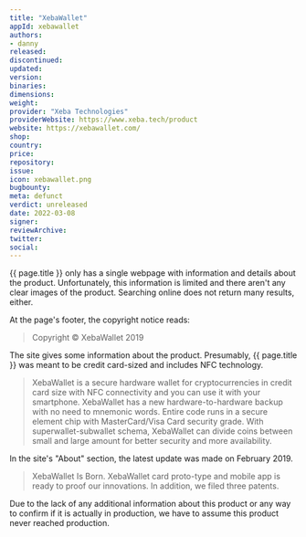 ```yaml
---
title: "XebaWallet"
appId: xebawallet
authors:
- danny
released: 
discontinued: 
updated: 
version: 
binaries: 
dimensions: 
weight: 
provider: "Xeba Technologies"
providerWebsite: https://www.xeba.tech/product
website: https://xebawallet.com/
shop: 
country: 
price: 
repository: 
issue: 
icon: xebawallet.png
bugbounty: 
meta: defunct
verdict: unreleased
date: 2022-03-08
signer: 
reviewArchive: 
twitter: 
social: 
---
```


{{ page.title }} only has a single webpage with information and details about the product. Unfortunately, this information is limited and there aren't any clear images of the product. Searching online does not return many results, either.

At the page's footer, the copyright notice reads:

> Copyright © XebaWallet 2019

The site gives some information about the product. Presumably, {{ page.title }} was meant to be credit card-sized and includes NFC technology.

> XebaWallet is a secure hardware wallet for cryptocurrencies in credit card size with NFC connectivity and you can use it with your smartphone. XebaWallet has a new hardware-to-hardware backup with no need to mnemonic words. Entire code runs in a secure element chip with MasterCard/Visa Card security grade. With superwallet-subwallet schema, XebaWallet can divide coins between small and large amount for better security and more availability.

In the site's "About" section, the latest update was made on February 2019.

> XebaWallet Is Born. XebaWallet card proto-type and mobile app is ready to proof our innovations. In addition, we filed three patents.

Due to the lack of any additional information about this product or any way to confirm if it is actually in production, we have to assume this product never reached production.
